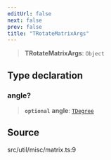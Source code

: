 ```yaml
---
editUrl: false
next: false
prev: false
title: "TRotateMatrixArgs"
---
```


> **TRotateMatrixArgs**: `Object`

## Type declaration

### angle?

> **`optional`** **angle**: [`TDegree`](../../../type-aliases/TDegree.md)

## Source

src/util/misc/matrix.ts:9
